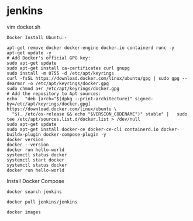 # jenkins

vim docker.sh

    Docker Install Ubuntu:-

    apt-get remove docker docker-engine docker.io containerd runc -y
    apt-get update -y
    # Add Docker's official GPG key:
    sudo apt-get update
    sudo apt-get install ca-certificates curl gnupg
    sudo install -m 0755 -d /etc/apt/keyrings
    curl -fsSL https://download.docker.com/linux/ubuntu/gpg | sudo gpg --dearmor -o /etc/apt/keyrings/docker.gpg
    sudo chmod a+r /etc/apt/keyrings/docker.gpg
    # Add the repository to Apt sources:
    echo   "deb [arch="$(dpkg --print-architecture)" signed-by=/etc/apt/keyrings/docker.gpg] https://download.docker.com/linux/ubuntu \
      "$(. /etc/os-release && echo "$VERSION_CODENAME")" stable" |   sudo tee /etc/apt/sources.list.d/docker.list > /dev/null   
    sudo apt-get update
    sudo apt-get install docker-ce docker-ce-cli containerd.io docker-buildx-plugin docker-compose-plugin -y
    docker version
    docker --version
    docker run hello-world
    systemctl status docker
    systemctl start docker
    systemctl status docker
    docker run hello-world

Install Docker Compose


    docker search jenkins

    docker pull jenkins/jenkins

    docker images

    
    
